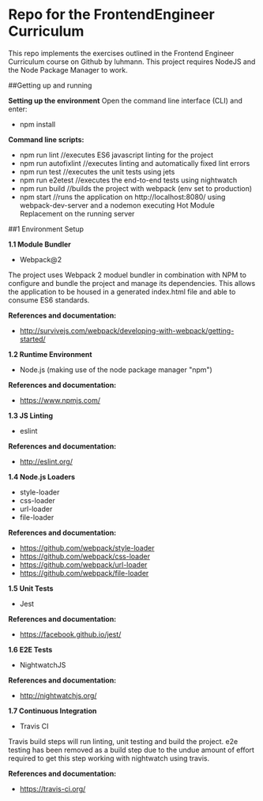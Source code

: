 # Repo for the FrontendEngineer Curriculum

This repo implements the exercises outlined in the  Frontend Engineer Curriculum course on Github by luhmann.
This project requires NodeJS and the Node Package Manager to work.

##Getting up and running

**Setting up the environment**
Open the command line interface (CLI) and enter:
* npm install


**Command line scripts:**
* npm run lint  //executes ES6 javascript linting for the project
* npm run autofixlint  //executes linting and automatically fixed lint errors
* npm run test  //executes the unit tests using jets
* npm run e2etest  //executes the end-to-end tests using nightwatch
* npm run build  //builds the project with webpack (env set to production)
* npm start  //runs the application on http://localhost:8080/ using webpack-dev-server and a nodemon executing Hot Module Replacement on the running server


##1 Environment Setup

**1.1 Module Bundler**
* Webpack@2

The project uses Webpack 2 moduel bundler in combination with NPM to configure
and bundle the project and manage its dependencies. This allows the application
to be housed in a generated index.html file and able to consume ES6 standards.

**References and documentation:**
* http://survivejs.com/webpack/developing-with-webpack/getting-started/


**1.2 Runtime Environment**
* Node.js (making use of the node package manager "npm")

**References and documentation:**
* https://www.npmjs.com/


**1.3 JS Linting**
* eslint

**References and documentation:**
* http://eslint.org/


**1.4 Node.js Loaders**
* style-loader
* css-loader
* url-loader
* file-loader

**References and documentation:**
* https://github.com/webpack/style-loader
* https://github.com/webpack/css-loader
* https://github.com/webpack/url-loader
* https://github.com/webpack/file-loader

**1.5 Unit Tests**
* Jest

**References and documentation:**
* https://facebook.github.io/jest/


**1.6 E2E Tests**
* NightwatchJS

**References and documentation:**
* http://nightwatchjs.org/


**1.7 Continuous Integration**
* Travis CI

Travis build steps will run linting, unit testing and build the project.
e2e testing has been removed as a build step due to the undue amount of
effort required to get this step working with nightwatch using travis.

**References and documentation:**
* https://travis-ci.org/
